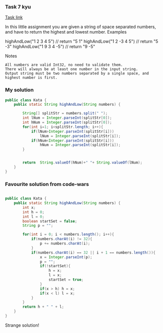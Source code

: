 ### Task 7 kyu

[Task link](https://www.codewars.com/kata/554b4ac871d6813a03000035/)

In this little assignment you are given a string of space separated numbers, and have to return the highest and lowest number.
Examples

highAndLow("1 2 3 4 5")  // return "5 1"
highAndLow("1 2 -3 4 5") // return "5 -3"
highAndLow("1 9 3 4 -5") // return "9 -5"

Notes

    All numbers are valid Int32, no need to validate them.
    There will always be at least one number in the input string.
    Output string must be two numbers separated by a single space, and highest number is first.



### My solution

```Java
public class Kata {
    public static String highAndLow(String numbers) {

        String[] splitStr = numbers.split(" ");
        int lNum = Integer.parseInt(splitStr[0]);
        int hNum = Integer.parseInt(splitStr[0]);
        for(int i=1; i<splitStr.length; i++){
            if(lNum>Integer.parseInt(splitStr[i]))
                lNum = Integer.parseInt(splitStr[i]);
            if(hNum<Integer.parseInt(splitStr[i]))
                hNum = Integer.parseInt(splitStr[i]);
        }


        return  String.valueOf(hNum)+" "+ String.valueOf(lNum);
    }
}
```

### Favourite solution from code-wars

```Java

public class Kata {
    public static String highAndLow(String numbers) {
        int x;
        int h = 0;
        int l = 0;
        boolean startSet = false;
        String p = "";

        for(int i = 0; i < numbers.length(); i++){
            if(numbers.charAt(i) != 32){
                p += numbers.charAt(i);
            }
            if(numbers.charAt(i) == 32 || i + 1 == numbers.length()){
                x = Integer.parseInt(p);
                p = "";
                if(!startSet){
                    h = x;
                    l = x;
                    startSet = true;
                }
                if(x > h) h = x;
                if(x < l) l = x;
            }
        }
        return h + " " + l;
    }
}

```

Strange solution!

